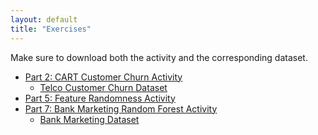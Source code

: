 ```yaml
---
layout: default
title: "Exercises"
---
```


Make sure to download both the activity and the corresponding dataset. 
- [Part 2: CART Customer Churn Activity](https://baekholab.github.io/CustomerChurnV1.html)
    - [Telco Customer Churn Dataset](https://www.kaggle.com/datasets/blastchar/telco-customer-churn)
- [Part 5: Feature Randomness Activity](https://baekholab.github.io/FeatureRandomness.ipynb)
- [Part 7: Bank Marketing Random Forest Activity]()
    - [Bank Marketing Dataset](https://archive.ics.uci.edu/dataset/222/bank+marketing)    

